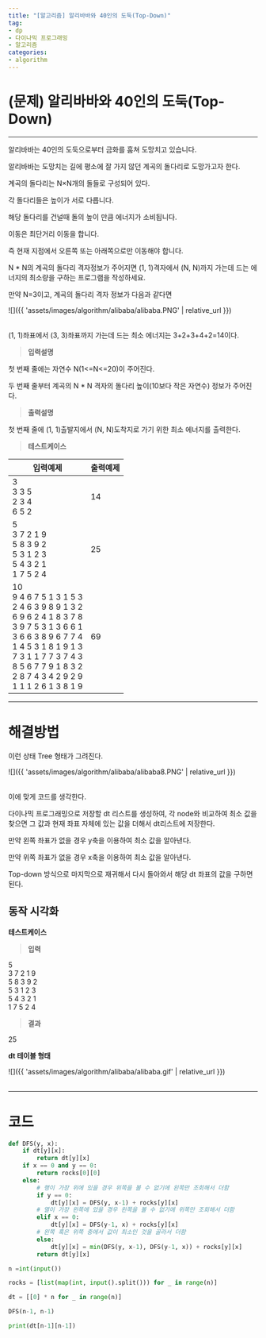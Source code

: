 ```yaml
---
title: "[알고리즘] 알리바바와 40인의 도둑(Top-Down)"
tag:
- dp
- 다이나믹 프로그래밍
- 알고리즘
categories:
- algorithm
---
```


# (문제) 알리바바와 40인의 도둑(Top-Down)
---

알리바바는 40인의 도둑으로부터 금화를 훔쳐 도망치고 있습니다.

알리바바는 도망치는 길에 평소에 잘 가지 않던 계곡의 돌다리로 도망가고자 한다.

계곡의 돌다리는 N×N개의 돌들로 구성되어 있다.

각 돌다리들은 높이가 서로 다릅니다.

해당 돌다리를 건널때 돌의 높이 만큼 에너지가 소비됩니다.

이동은 최단거리 이동을 합니다.

즉 현재 지점에서 오른쪽 또는 아래쪽으로만 이동해야 합니다.

N * N의 계곡의 돌다리 격자정보가 주어지면 (1, 1)격자에서 (N, N)까지 가는데 드는 에너지의 최소량을 구하는 프로그램을 작성하세요.

만약 N=3이고, 계곡의 돌다리 격자 정보가 다음과 같다면 

![]({{ 'assets/images/algorithm/alibaba/alibaba.PNG' | relative_url }})<br><br>

(1, 1)좌표에서 (3, 3)좌표까지 가는데 드는 최소 에너지는 3+2+3+4+2=14이다.


> **입력설명**

첫 번째 줄에는 자연수 N(1<=N<=20)이 주어진다.

두 번째 줄부터 계곡의 N * N 격자의 돌다리 높이(10보다 작은 자연수) 정보가 주어진다.

> **출력설명**

첫 번째 줄에 (1, 1)출발지에서 (N, N)도착지로 가기 위한 최소 에너지를 출력한다.


> **테스트케이스**
 

| 입력예제 | 출력예제 |
| -------- | -------- | 
| 3<br>3 3 5<br>2 3 4<br>6 5 2 | 14 | 
| 5<br>3 7 2 1 9<br>5 8 3 9 2<br>5 3 1 2 3<br>5 4 3 2 1<br>1 7 5 2 4 | 25 | 
| 10<br>9 4 6 7 5 1 3 1 5 3 <br>2 4 6 3 9 8 9 1 3 2 <br>6 9 6 2 4 1 8 3 7 8 <br>3 9 7 5 3 1 3 6 6 1 <br>3 6 6 3 8 9 6 7 7 4 <br>1 4 5 3 1 8 1 9 1 3 <br>7 3 1 1 7 7 3 7 4 3 <br>8 5 6 7 7 9 1 8 3 2 <br>2 8 7 4 3 4 2 9 2 9 <br>1 1 1 2 6 1 3 8 1 9 | 69 | 

---
# 해결방법

이런 상태 Tree 형태가 그려진다.

![]({{ 'assets/images/algorithm/alibaba/alibaba8.PNG' | relative_url }})<br><br>

이에 맞게 코드를 생각한다.

다이나믹 프로그래밍으로 저장할 dt 리스트를 생성하여, 각 node와 비교하여 최소 값을 찾으면 그 값과 현재 좌표 자체에 있는 값을 더해서 dt리스트에 저장한다.

만약 왼쪽 좌표가 없을 경우 y축을 이용하여 최소 값을 알아낸다.

만약 위쪽 좌표가 없을 경우 x축을 이용하여 최소 값을 알아낸다.

Top-down 방식으로 마지막으로 재귀해서 다시 돌아와서 해당 dt 좌표의 값을 구하면 된다.

## 동작 시각화
**테스트케이스**

> **입력**

5<br>3 7 2 1 9<br>5 8 3 9 2<br>5 3 1 2 3<br>5 4 3 2 1<br>1 7 5 2 4

> **결과**

25 

**dt 테이블 형태**

![]({{ 'assets/images/algorithm/alibaba/alibaba.gif' | relative_url }})<br><br>

---
# 코드
```python
def DFS(y, x):
    if dt[y][x]:
        return dt[y][x]
    if x == 0 and y == 0:
        return rocks[0][0]
    else:
        # 행이 가장 위에 있을 경우 위쪽을 볼 수 없기에 왼쪽만 조회해서 더함
        if y == 0:
            dt[y][x] = DFS(y, x-1) + rocks[y][x]
        # 열이 가장 왼쪽에 있을 경우 왼쪽을 볼 수 없기에 위쪽만 조회해서 더함
        elif x == 0:
            dt[y][x] = DFS(y-1, x) + rocks[y][x]
        # 왼쪽 혹은 위쪽 중에서 값이 최소인 것을 골라서 더함
        else:
            dt[y][x] = min(DFS(y, x-1), DFS(y-1, x)) + rocks[y][x]
        return dt[y][x]

n =int(input())

rocks = [list(map(int, input().split())) for _ in range(n)]

dt = [[0] * n for _ in range(n)]

DFS(n-1, n-1)

print(dt[n-1][n-1])
```
